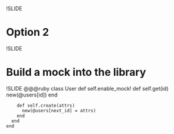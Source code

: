 !SLIDE
# Option 2

!SLIDE
# Build a mock into the library

!SLIDE
    @@@ruby
    class User
      def self.enable_mock!
        def self.get(id)
          new(@users[id])
        end

        def self.create(attrs)
          new(@users[next_id] = attrs)
        end
      end
    end
